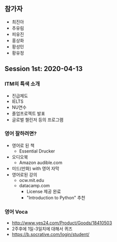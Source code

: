 ## 참가자

+ 최진아
+ 추유림
+ 피유진
+ 홍상화
+ 황성민
+ 황유정

## Session 1st: 2020-04-13

### ITM의 특색 소개

+ 진급제도
+ IELTS
+ NU연수
+ 졸업프로젝트 발표
+ 글로벌 챌린저 등의 프로그램

### 영어 잘하려면?

+ 영어로 된 책
    + Essential Drucker
+ 오디오북
    + Amazon audible.com
+ 미드(만화) with 영어 자막
+ 영어로된 강의 
    + ocw.mit.edu
    + datacamp.com
        + License 제공 완료
        + "Introduction to Python" 추천 

### 영어 Voca

+ <http://www.yes24.com/Product/Goods/18410503>
+ 2주후에 1일-3일치에 대해서 퀴즈
+ <https://b.socrative.com/login/student/>
